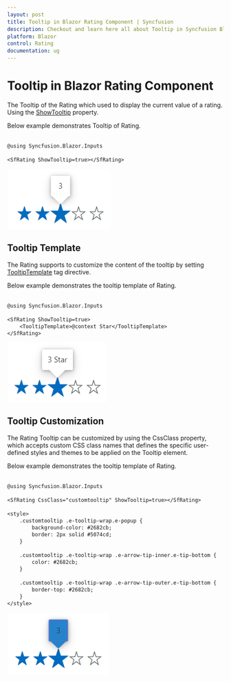```yaml
---
layout: post
title: Tooltip in Blazor Rating Component | Syncfusion
description: Checkout and learn here all about Tooltip in Syncfusion Blazor Rating component and much more.
platform: Blazor
control: Rating
documentation: ug
---
```


# Tooltip in Blazor Rating Component

The Tooltip of the Rating which used to display the current value of a rating. Using the [ShowTooltip](https://help.syncfusion.com/cr/blazor/Syncfusion.Blazor.Inputs.SfRating.html#Syncfusion_Blazor_Inputs_SfRating_ShowTooltip) property.

Below example demonstrates Tooltip of Rating.

```cshtml

@using Syncfusion.Blazor.Inputs

<SfRating ShowTooltip=true></SfRating>

```

![Blazor Rating Component with Tooltip](./images/blazor-rating-tooltip.png)

## Tooltip Template

The Rating supports to customize the content of the tooltip by setting [TooltipTemplate](https://help.syncfusion.com/cr/blazor/Syncfusion.Blazor.Inputs.SfRating.html#Syncfusion_Blazor_Inputs_SfRating_TooltipTemplate) tag directive.

Below example demonstrates the tooltip template of Rating.

```cshtml

@using Syncfusion.Blazor.Inputs

<SfRating ShowTooltip=true>
    <TooltipTemplate>@context Star</TooltipTemplate>
</SfRating>

```

![Blazor Rating Component with Tooltip Template](./images/blazor-rating-tooltip-template.png)

## Tooltip Customization

The Rating Tooltip can be customized by using the CssClass property, which accepts custom CSS class names that defines the specific user-defined styles and themes to be applied on the Tooltip element.

Below example demonstrates the tooltip template of Rating.

```cshtml

@using Syncfusion.Blazor.Inputs

<SfRating CssClass="customtooltip" ShowTooltip=true></SfRating>

<style>
    .customtooltip .e-tooltip-wrap.e-popup {
        background-color: #2682cb;
        border: 2px solid #5074cd;
    }

    .customtooltip .e-tooltip-wrap .e-arrow-tip-inner.e-tip-bottom {
        color: #2682cb;
    }

    .customtooltip .e-tooltip-wrap .e-arrow-tip-outer.e-tip-bottom {
        border-top: #2682cb;
    }
</style>

```

![Blazor Rating Component with Tooltip Customization](./images/blazor-rating-custom-tooltip.png)